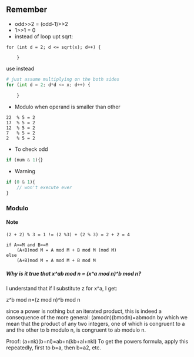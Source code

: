 ## Remember

- odd>>2 = (odd-1)>>2
- 1>>1 = 0
- instead of loop upt sqrt:

```
for (int d = 2; d <= sqrt(x); d++) {
    
    }
```

use instead

```python
# just assume multiplying on the both sides
for (int d = 2; d*d <= x; d++) {
    
    }
```

- Modulo when operand is smaller than other

```
22  % 5 = 2 
17  % 5 = 2 
12  % 5 = 2 
7   % 5 = 2 
2   % 5 = 2
```

- To check odd

```js
if (num & 1){}
```

- Warning

```js
if (0 & 1){
    // won't execute ever
}
```

### Modulo

#### Note

```
(2 + 2) % 3 = 1 != (2 %3) + (2 % 3) = 2 + 2 = 4

if A>=M and B>=M
    (A+B)mod M = A mod M + B mod M (mod M)
else
    (A+B)mod M = A mod M + B mod M
```

##### Why is it true that x^ab mod n = (x^a mod n)^b mod n?

I understand that if I substitute z for x^a, I get:

z^b mod n=(z mod n)^b mod n

 since a power is nothing but an iterated product, this is indeed a consequence of the more general:
(amodn)(bmodn)=abmodn
by which we mean that the product of any two integers, one of which is congruent to a and the other to b modulo n, is congruent to ab modulo n.

Proof:
(a+nk)(b+nl)=ab+n(kb+al+nkl)
To get the powers formula, apply this repeatedly, first to b=a, then b=a2, etc.